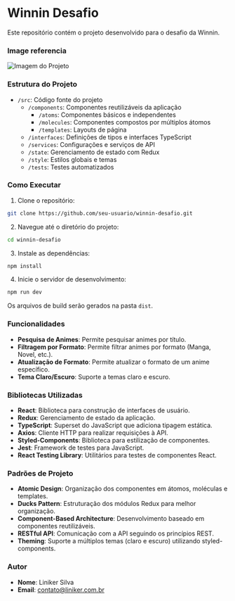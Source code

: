 # Winnin Desafio

Este repositório contém o projeto desenvolvido para o desafio da Winnin.

### Image referencia

![Imagem do Projeto](https://raw.githubusercontent.com/linikerdev/winnin-desafio/refs/heads/master/public/print.png)

### Estrutura do Projeto

- `/src`: Código fonte do projeto
  - `/components`: Componentes reutilizáveis da aplicação
    - `/atoms`: Componentes básicos e independentes
    - `/molecules`: Componentes compostos por múltiplos átomos
    - `/templates`: Layouts de página
  - `/interfaces`: Definições de tipos e interfaces TypeScript
  - `/services`: Configurações e serviços de API
  - `/state`: Gerenciamento de estado com Redux
  - `/style`: Estilos globais e temas
  - `/tests`: Testes automatizados

### Como Executar

1. Clone o repositório:
  ```sh
  git clone https://github.com/seu-usuario/winnin-desafio.git
  ```
2. Navegue até o diretório do projeto:
  ```sh
  cd winnin-desafio
  ```
3. Instale as dependências:
  ```sh
  npm install
  ```
4. Inicie o servidor de desenvolvimento:
  ```sh
  npm run dev
  ```

  Os arquivos de build serão gerados na pasta `dist`.

### Funcionalidades

  - **Pesquisa de Animes**: Permite pesquisar animes por título.
  - **Filtragem por Formato**: Permite filtrar animes por formato (Manga, Novel, etc.).
  - **Atualização de Formato**: Permite atualizar o formato de um anime específico.
  - **Tema Claro/Escuro**: Suporte a temas claro e escuro.

### Bibliotecas Utilizadas

  - **React**: Biblioteca para construção de interfaces de usuário.
  - **Redux**: Gerenciamento de estado da aplicação.
  - **TypeScript**: Superset do JavaScript que adiciona tipagem estática.
  - **Axios**: Cliente HTTP para realizar requisições à API.
  - **Styled-Components**: Biblioteca para estilização de componentes.
  - **Jest**: Framework de testes para JavaScript.
  - **React Testing Library**: Utilitários para testes de componentes React.

### Padrões de Projeto

  - **Atomic Design**: Organização dos componentes em átomos, moléculas e templates.
  - **Ducks Pattern**: Estruturação dos módulos Redux para melhor organização.
  - **Component-Based Architecture**: Desenvolvimento baseado em componentes reutilizáveis.
  - **RESTful API**: Comunicação com a API seguindo os princípios REST.
  - **Theming**: Suporte a múltiplos temas (claro e escuro) utilizando styled-components.

### Autor

- **Nome**: Liniker Silva
- **Email**: contato@liniker.com.br
